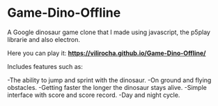 # Game-Dino-Offline

A Google dinosaur game clone that I made using javascript, the p5play librarie and also electron.

Here you can play it: **https://vilirocha.github.io/Game-Dino-Offline/**

Includes features such as: 

-The ability to jump and sprint with the dinosaur.
-On ground and flying obstacles.
-Getting faster the longer the dinosaur stays alive.
-Simple interface with score and score record.
-Day and night cycle.
